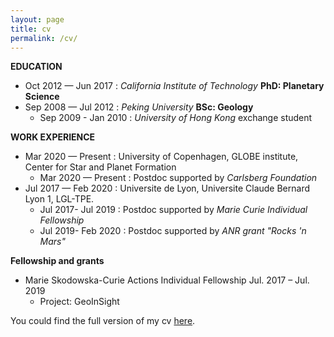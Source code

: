 ```yaml
---
layout: page
title: cv
permalink: /cv/
---
```



**EDUCATION**
- Oct 2012 — Jun 2017 : *California Institute of Technology* __PhD: Planetary Science__
- Sep 2008 — Jul 2012 : *Peking University*  __BSc: Geology__
   - Sep 2009 - Jan 2010 : *University of Hong Kong* exchange student  

**WORK EXPERIENCE**
- Mar 2020 — Present : University of Copenhagen, GLOBE institute, Center for Star and Planet Formation
   - Mar 2020 — Present : Postdoc supported by *Carlsberg Foundation*
- Jul 2017 — Feb 2020 : Universite de Lyon, Universite Claude Bernard Lyon 1, LGL-TPE.
   - Jul 2017- Jul 2019 : Postdoc supported by *Marie Curie Individual Fellowship*
   - Jul 2019- Feb 2020 : Postdoc supported by *ANR grant "Rocks 'n Mars"*

**Fellowship and grants**
- Marie Skodowska-Curie Actions Individual Fellowship Jul. 2017 – Jul. 2019
   - Project: GeoInSight


You could find the full version of my cv [here](./doc/Lu_Pan_CV.pdf).
